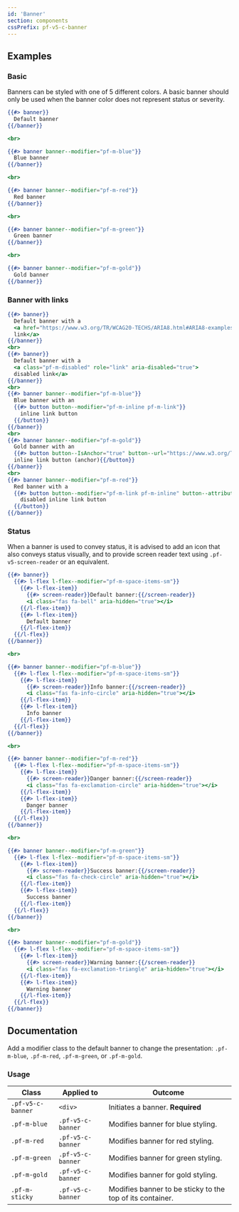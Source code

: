 ```yaml
---
id: 'Banner'
section: components
cssPrefix: pf-v5-c-banner
---
```


## Examples
### Basic
Banners can be styled with one of 5 different colors. A basic banner should only be used when the banner color does not represent status or severity.

```hbs
{{#> banner}}
  Default banner
{{/banner}}

<br>

{{#> banner banner--modifier="pf-m-blue"}}
  Blue banner
{{/banner}}

<br>

{{#> banner banner--modifier="pf-m-red"}}
  Red banner
{{/banner}}

<br>

{{#> banner banner--modifier="pf-m-green"}}
  Green banner
{{/banner}}

<br>

{{#> banner banner--modifier="pf-m-gold"}}
  Gold banner
{{/banner}}
```

### Banner with links

```hbs
{{#> banner}}
  Default banner with a
  <a href="https://www.w3.org/TR/WCAG20-TECHS/ARIA8.html#ARIA8-examples">
  link</a>
{{/banner}}
<br>
{{#> banner}}
  Default banner with a
  <a class="pf-m-disabled" role="link" aria-disabled="true">
  disabled link</a>
{{/banner}}
<br>
{{#> banner banner--modifier="pf-m-blue"}}
  Blue banner with an
  {{#> button button--modifier="pf-m-inline pf-m-link"}}
    inline link button
  {{/button}}
{{/banner}}
<br>
{{#> banner banner--modifier="pf-m-gold"}}
  Gold banner with an
  {{#> button button--IsAnchor="true" button--url="https://www.w3.org/TR/WCAG20-TECHS/ARIA8.html#ARIA8-examples" button--modifier="pf-m-inline pf-m-link"}}
  inline link button (anchor){{/button}}
{{/banner}}
<br>
{{#> banner banner--modifier="pf-m-red"}}
  Red banner with a
  {{#> button button--modifier="pf-m-link pf-m-inline" button--attribute="disabled"}}
    disabled inline link button
  {{/button}}
{{/banner}}
```

### Status
When a banner is used to convey status, it is advised to add an icon that also conveys status visually, and to provide screen reader text using ` .pf-v5-screen-reader ` or an equivalent.

```hbs
{{#> banner}}
  {{#> l-flex l-flex--modifier="pf-m-space-items-sm"}}
    {{#> l-flex-item}}
      {{#> screen-reader}}Default banner:{{/screen-reader}}
      <i class="fas fa-bell" aria-hidden="true"></i>
    {{/l-flex-item}}
    {{#> l-flex-item}}
      Default banner
    {{/l-flex-item}}
  {{/l-flex}}
{{/banner}}

<br>

{{#> banner banner--modifier="pf-m-blue"}}
  {{#> l-flex l-flex--modifier="pf-m-space-items-sm"}}
    {{#> l-flex-item}}
      {{#> screen-reader}}Info banner:{{/screen-reader}}
      <i class="fas fa-info-circle" aria-hidden="true"></i>
    {{/l-flex-item}}
    {{#> l-flex-item}}
      Info banner
    {{/l-flex-item}}
  {{/l-flex}}
{{/banner}}

<br>

{{#> banner banner--modifier="pf-m-red"}}
  {{#> l-flex l-flex--modifier="pf-m-space-items-sm"}}
    {{#> l-flex-item}}
      {{#> screen-reader}}Danger banner:{{/screen-reader}}
      <i class="fas fa-exclamation-circle" aria-hidden="true"></i>
    {{/l-flex-item}}
    {{#> l-flex-item}}
      Danger banner
    {{/l-flex-item}}
  {{/l-flex}}
{{/banner}}

<br>

{{#> banner banner--modifier="pf-m-green"}}
  {{#> l-flex l-flex--modifier="pf-m-space-items-sm"}}
    {{#> l-flex-item}}
      {{#> screen-reader}}Success banner:{{/screen-reader}}
      <i class="fas fa-check-circle" aria-hidden="true"></i>
    {{/l-flex-item}}
    {{#> l-flex-item}}
      Success banner
    {{/l-flex-item}}
  {{/l-flex}}
{{/banner}}

<br>

{{#> banner banner--modifier="pf-m-gold"}}
  {{#> l-flex l-flex--modifier="pf-m-space-items-sm"}}
    {{#> l-flex-item}}
      {{#> screen-reader}}Warning banner:{{/screen-reader}}
      <i class="fas fa-exclamation-triangle" aria-hidden="true"></i>
    {{/l-flex-item}}
    {{#> l-flex-item}}
      Warning banner
    {{/l-flex-item}}
  {{/l-flex}}
{{/banner}}
```

## Documentation
Add a modifier class to the default banner to change the presentation: `.pf-m-blue`, `.pf-m-red`, `.pf-m-green`, or `.pf-m-gold`.

### Usage
| Class | Applied to | Outcome |
| -- | -- | -- |
| `.pf-v5-c-banner` | `<div>` |  Initiates a banner. **Required** |
| `.pf-m-blue` | `.pf-v5-c-banner` |  Modifies banner for blue styling. |
| `.pf-m-red` | `.pf-v5-c-banner` |  Modifies banner for red styling. |
| `.pf-m-green` | `.pf-v5-c-banner` |  Modifies banner for green styling. |
| `.pf-m-gold` | `.pf-v5-c-banner` |  Modifies banner for gold styling. |
| `.pf-m-sticky` | `.pf-v5-c-banner` |  Modifies banner to be sticky to the top of its container. |
